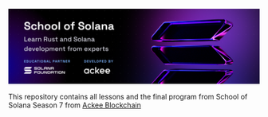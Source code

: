 ![School of Solana](https://github.com/Ackee-Blockchain/school-of-solana/blob/master/.banner/banner.png?raw=true)

This repository contains all lessons and the final program from School of Solana Season 7 from [Ackee Blockchain](https://ackee.xyz/)
